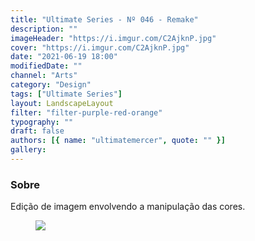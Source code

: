 ```yaml
---
title: "Ultimate Series - Nº 046 - Remake"
description: ""
imageHeader: "https://i.imgur.com/C2AjknP.jpg"
cover: "https://i.imgur.com/C2AjknP.jpg"
date: "2021-06-19 18:00"
modifiedDate: ""
channel: "Arts"
category: "Design"
tags: ["Ultimate Series"]
layout: LandscapeLayout
filter: "filter-purple-red-orange"
typography: ""
draft: false
authors: [{ name: "ultimatemercer", quote: "" }]
gallery:
---
```


### Sobre

Edição de imagem envolvendo a manipulação das cores.

<figure>
<img src="https://i.imgur.com/C2AjknP.jpg" className="max-w-none mx-auto block"/>
</figure>
